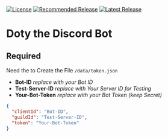 [![License](https://img.shields.io/github/license/4Source/Doty-the-Discord-Bot?color=gree&style=flat-square)](https://github.com/4Source/Doty-the-Discord-Bot/blob/master/LICENSE) 
[![Recommended Release](https://img.shields.io/github/v/release/4Source/Doty-the-Discord-Bot?color=gree&label=recommended&sort=semver&style=flat-square)](https://github.com/4Source/Doty-the-Discord-Bot/releases/latest)
[![Latest Release](https://img.shields.io/github/v/release/4Source/Doty-the-Discord-Bot?include_prereleases&label=latest&sort=semver&style=flat-square)](https://github.com/4Source/Doty-the-Discord-Bot/releases)

# Doty the Discord Bot

## Required
Need the to Create the File ```/data/token.json```

* **Bot-ID** *replace with your Bot ID*
* **Test-Server-ID** *replace with Your Server ID for Testing*
* **Your-Bot-Token** *replace with your Bot Token (keep Secret)*
```JSON
{
  "clientId": "Bot-ID",
  "guildId": "Test-Server-ID",
  "token": "Your-Bot-Token"
}
```
